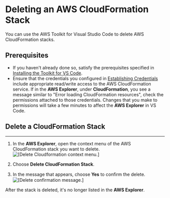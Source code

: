 # Deleting an AWS CloudFormation Stack<a name="cloudformation-delete"></a>

You can use the AWS Toolkit for Visual Studio Code to delete AWS CloudFormation stacks\.

## Prerequisites<a name="cloudformation-delete-prereq"></a>
+ If you haven't already done so, satisfy the prerequisites specified in [Installing the Toolkit for VS Code](setup-toolkit.md#setup-prereq)\.
+ Ensure that the credentials you configured in [Establishing Credentials](establish-credentials.md) include appropriate read/write access to the AWS CloudFormation service\. If in the **AWS Explorer**, under **CloudFormation**, you see a message similar to "Error loading CloudFormation resources", check the permissions attached to those credentials\. Changes that you make to permissions will take a few minutes to affect the **AWS Explorer** in VS Code\.

## Delete a CloudFormation Stack<a name="delete-cf-stack"></a>

****

1. In the **AWS Explorer**, open the context menu of the AWS CloudFormation stack you want to delete\.  
![\[Delete Cloudformation context menu.\]](http://docs.aws.amazon.com/toolkit-for-vscode/latest/userguide/images/cfn-delete-menu.png)

1. Choose **Delete CloudFormation Stack**\.

1. In the message that appears, choose **Yes** to conﬁrm the delete\.  
![\[Delete confirmation message.\]](http://docs.aws.amazon.com/toolkit-for-vscode/latest/userguide/images/cfn-delete-confirm.png)

After the stack is deleted, it's no longer listed in the **AWS Explorer**\.